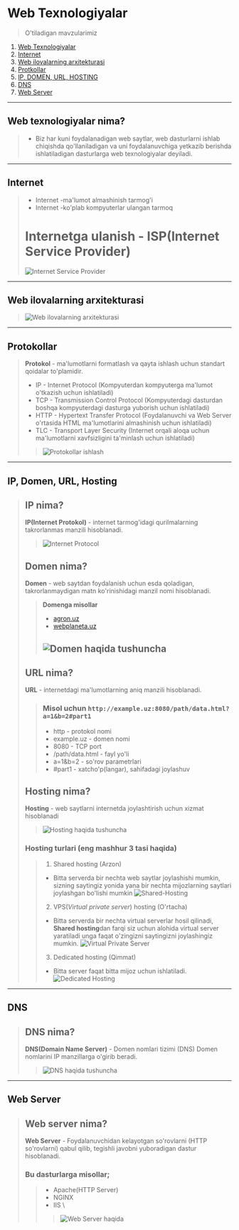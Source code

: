 # Web Texnologiyalar
> O'tiladigan mavzularimiz
1. [Web Texnologiyalar](#Web-texnologiyalar-nima)
2. [Internet](#Internet)
3. [Web ilovalarning arxitekturasi](#Web-ilovalarning-arxitekturasi)
4. [Protkollar](#Protokollar)
5. [IP, DOMEN, URL, HOSTING](#IP,-Domen,-URL,-Hosting)
6. [DNS](#DNS)
7. [Web Server](#Web-Server)
---------
## Web texnologiyalar nima?
> * Biz har kuni foydalanadigan web saytlar, web dasturlarni ishlab chiqishda qo'llaniladigan va uni foydalanuvchiga yetkazib berishda ishlatiladigan dasturlarga web texnologiyalar deyiladi. 
---------
## Internet
> * Internet -ma'lumot almashinish tarmog'i
> * Internet -ko'plab kompyuterlar ulangan tarmoq
> # Internetga ulanish - ISP(Internet Service Provider)
> ![Internet Service Provider](isp.jpg)
---------
## Web ilovalarning arxitekturasi
> ![Web ilovalarning arxitekturasi](web-arxitektura.jpg)
---------
## Protokollar
> **Protokol** - ma'lumotlarni formatlash va qayta ishlash uchun standart qoidalar to'plamidir.
> * IP - Internet Protocol (Kompyuterdan kompyuterga ma'lumot o'tkazish uchun ishlatiladi)
> * TCP - Transmission Control Protocol (Kompyuterdagi dasturdan boshqa kompyuterdagi dasturga yuborish uchun ishlatiladi)
> * HTTP - Hypertext Transfer Protocol (Foydalanuvchi va Web Server o'rtasida HTML ma'lumotlarini almashinish uchun ishlatiladi)
> * TLC - Transport Layer Security (Internet orqali aloqa uchun ma'lumotlarni xavfsizligini ta'minlash uchun ishlatiladi)
> > ![Protokollar ishlash](protokol.png)
---------
## IP, Domen, URL, Hosting
> ## IP nima?
> **IP(Internet Protokol)** - internet tarmog'idagi qurilmalarning takrorlanmas manzili hisoblanadi.
> > ![Internet Protocol](ip-nima.jpg)
> ## Domen nima?
> **Domen** - web saytdan foydalanish uchun esda qoladigan, takrorlanmaydigan matn ko'rinishidagi manzil nomi hisoblanadi.
> > **Domenga misollar**
> > * [agron.uz](https://agron.uz)
> > * [webplaneta.uz](https://webplaneta.uz)
> > ## ![Domen haqida tushuncha](domen.jpg)
> ## URL nima?
> **URL** - internetdagi ma'lumotlarning aniq manzili hisoblanadi.
> > ### Misol uchun `http://example.uz:8080/path/data.html?a=1&b=2#part1`
> > * http - protokol nomi
> > * example.uz - domen nomi
> > * 8080 - TCP port
> > * /path/data.html - fayl yo'li
> > * a=1&b=2 - so'rov parametrlari
> > * #part1 - xatcho'p(langar), sahifadagi joylashuv
> ## Hosting nima?
> **Hosting** - web saytlarni internetda joylashtirish uchun xizmat hisoblanadi
> > ![Hosting haqida tushuncha](hosting.jpg)
> ### Hosting turlari (eng mashhur 3 tasi haqida)
> > 1. Shared hosting (Arzon)
> >   * Bitta serverda bir nechta web saytlar joylashishi mumkin, sizning saytingiz yonida yana bir nechta mijozlarning saytlari joylashgan bo'lishi mumkin
> > ![Shared-Hosting](shared-hosting.jpg)
> > 2. VPS(*Virtual private server*) hosting (O'rtacha)
> >   * Bitta serverda bir nechta virtual serverlar hosil qilinadi, **Shared hosting**dan farqi siz uchun alohida virtual server yaratiladi unga faqat o'zingizni saytingizni joylashingiz mumkin.
> > ![Virtual Private Server](VPS-hosting.jpg)
> > 3. Dedicated hosting (Qimmat)
> >   * Bitta server faqat bitta mijoz uchun ishlatiladi.
> > ![Dedicated Hosting](Dedicated-hosting.jpg)
---------
## DNS
> ## DNS nima?
> **DNS(Domain Name Server)** - Domen nomlari tizimi (DNS) Domen nomlarini IP manzillarga o'girib beradi.
> > ![DNS haqida tushuncha](DNS.jpg)
---------
## Web Server
> ## Web server nima?
> **Web Server** - Foydalanuvchidan kelayotgan so'rovlarni (HTTP so'rovlarni) qabul qilib, tegishli javobni yuboradigan dastur hisoblanadi.
> ### Bu dasturlarga misollar;
> > * Apache(HTTP Server)
> > * NGINX
> > * IIS \
> > > ![Web Server haqida](web-server.png)
